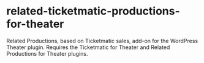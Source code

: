 related-ticketmatic-productions-for-theater
===========================================

Related Productions, based on Ticketmatic sales, add-on for the WordPress Theater plugin. Requires the Ticketmatic for Theater and Related Productions for Theater plugins.

